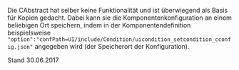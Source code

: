<!--
  - @file de.md
  -
  - @license http://www.gnu.org/licenses/gpl-3.0.html GPL version 3
  -
  - @package OSTEPU (https://github.com/ostepu/ostepu-core)
  - @since -
  -
  - @author Till Uhlig <till.uhlig@student.uni-halle.de>
  - @date 2017
  -
 -->

Die CAbstract hat selber keine Funktionalität und ist überwiegend als Basis für Kopien gedacht. Dabei kann sie die Komponentenkonfiguration an einem beliebigen Ort speichern, indem in der Komponentendefinition beispielsweise `"option":"confPath=UI/include/Condition/uicondition_setcondition_cconfig.json"` angegeben wird (der Speicherort der Konfiguration).

Stand 30.06.2017
